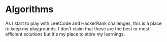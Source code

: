 # Algorithms

As I start to play with LeetCode and HackerRank challenges, this is a place to keep my playgrounds. I don't claim that these are the best or most efficient solutions but it's my place to store my learnings.

